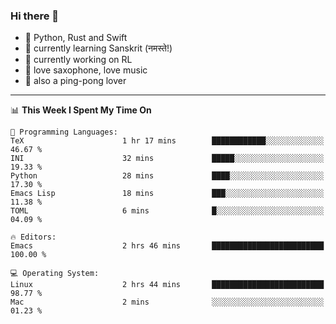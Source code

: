 ### Hi there 👋

- 📙 Python, Rust and Swift
- 🌱 currently learning Sanskrit (नमस्ते!)
- 🔭 currently working on RL
- 🎷 love saxophone, love music
- 🏓 also a ping-pong lover

<!--
**ZiqinGong/ZiqinGong** is a ✨ _special_ ✨ repository because its `README.md` (this file) appears on your GitHub profile.

Here are some ideas to get you started:

- 🔭 I’m currently working on ...
- 🌱 I’m currently learning ...
- 👯 I’m looking to collaborate on ...
- 🤔 I’m looking for help with ...
- 💬 Ask me about ...
- 📫 gongzq0301@sjtu.edu.cn
- 😄 Pronouns: ...
- ⚡ Fun fact: ...
-->

---

<!--START_SECTION:waka-->
📊 **This Week I Spent My Time On** 

```text
💬 Programming Languages: 
TeX                      1 hr 17 mins        ████████████░░░░░░░░░░░░░   46.67 % 
INI                      32 mins             █████░░░░░░░░░░░░░░░░░░░░   19.33 % 
Python                   28 mins             ████░░░░░░░░░░░░░░░░░░░░░   17.30 % 
Emacs Lisp               18 mins             ███░░░░░░░░░░░░░░░░░░░░░░   11.38 % 
TOML                     6 mins              █░░░░░░░░░░░░░░░░░░░░░░░░   04.09 % 

🔥 Editors: 
Emacs                    2 hrs 46 mins       █████████████████████████   100.00 % 

💻 Operating System: 
Linux                    2 hrs 44 mins       █████████████████████████   98.77 % 
Mac                      2 mins              ░░░░░░░░░░░░░░░░░░░░░░░░░   01.23 % 
```


<!--END_SECTION:waka-->
